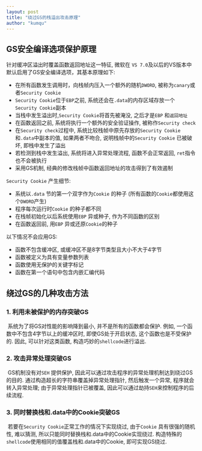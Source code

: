 ```yaml
---
layout: post
title: "绕过GS的栈溢出攻击原理"
author: "kumqu"
---
```


## GS安全编译选项保护原理 

针对缓冲区溢出时覆盖函数返回地址这一特征, 微软在 `VS 7.0`及以后的VS版本中默认启用了GS安全编译选项，其基本原理如下: 

- 在所有函数发生调用时，向栈帧内压入一个额外的随机`DWORD`, 被称为`canary`或者`Security Cookie`
- `Security Cookie`位于`EBP`之前, 系统还会在`.data`的内存区域存放一个`Security Cookie`副本
- 当栈中发生溢出时,`Security Cookie`将首先被淹没, 之后才是`EBP` 和`返回地址`
- 在函数返回之前, 系统将执行一个额外的安全验证操作, 被称作`Security check`
- 在`Security check`过程中, 系统比较栈帧中原先存放的`Security Cookie`和`.data`中副本的值, 如果两者不吻合, 说明栈帧中的`Security Cookie` 已被破坏, 即栈中发生了溢出
- 若检测到栈中发生溢出, 系统将进入异常处理流程, 函数不会正常返回, `ret`指令也不会被执行
- 采用GS机制, 经典的修改栈帧中函数返回地址的攻击得到了有效遏制

`Security Cookie` 产生细节: 

* 系统以`.data` 节的第一个双字作为`Cookie` 的种子 (所有函数的`Cookie`都使用这个`DWORD`产生) 
* 程序每次运行时`Cookie` 的种子都不同
* 在栈帧初始化以后系统使用`EBP` 异或种子, 作为不同函数的区别
* 在函数返回前, 用`EBP` 异或还原`Cookie`的种子

以下情况不会应用GS: 

- 函数不包含缓冲区, 或缓冲区不是8字节类型且大小不大于4字节
- 函数被定义为具有变量参数列表
- 函数使用无保护的关键字标记
- 函数在第一个语句中包含内嵌汇编代码

## 绕过GS的几种攻击方法

###  1. 利用未被保护的内存突破GS

​	系统为了将GS对性能的影响降到最小, 并不是所有的函数都会保护. 例如, 一个函数中不包含4字节以上的缓冲区时, 即使GS处于开启状态, 这个函数也是不受保护的. 因此, 可以针对这类函数, 构造巧妙的`shellcode`进行溢出.

### 2. 攻击异常处理突破GS

​	GS机制没有对`SEH` 提供保护, 因此可以通过攻击程序的异常处理机制达到绕过GS的目的. 通过构造超长的字符串覆盖掉异常处理指针, 然后触发一个异常, 程序就会转入异常处理; 由于异常处理指针已被覆盖, 因此可以通过劫持`SEH`来控制程序的后续流程. 

### 3. 同时替换栈和.data中的Cookie突破GS

​	若要在`Security Cookie`正常工作的情况下实现绕过, 由于`Cookie` 具有很强的随机性, 难以猜测, 所以只能同时替换栈和.data中的Cookie实现绕过. 构造特殊的`shellcode`使用相同的值覆盖栈和.data中的Cookie, 即可实现GS绕过.
